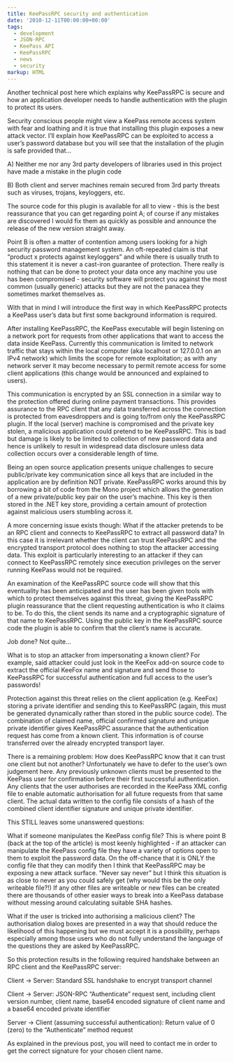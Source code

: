 ```yaml
---
title: KeePassRPC security and authentication
date: '2010-12-11T00:00:00+00:00'
tags:
  - development
  - JSON-RPC
  - KeePass API
  - KeePassRPC
  - news
  - security
markup: HTML
---
```

<p>Another  technical post here which explains why KeePassRPC is secure and how an  application developer needs to handle authentication with the plugin to  protect its users.
</p>
<p>Security conscious people might view a KeePass remote access system  with fear and loathing and it is true that installing this plugin  exposes a new attack vector. I’ll explain how KeePassRPC can be  exploited to access a user’s password database but you will see that the  installation of the plugin is safe provided that…
</p>
<p>A) Neither me nor any 3rd party developers of libraries used in this project have made a mistake in the plugin code
</p>
<p>B) Both client and server machines remain secured from 3rd party threats such as viruses, trojans, keyloggers, etc.
</p>
<p>The source code for this plugin is available for all to view - this  is the best reassurance that you can get regarding point A; of course if  any mistakes are discovered I would fix them as quickly as possible and  announce the release of the new version straight away.
</p>
<p>Point B is often a matter of contention among users looking for a  high security password management system. An oft-repeated claim is that  “product x protects against keyloggers” and while there is usually truth  to this statement it is never a cast-iron guarantee of protection.  There really is nothing that can be done to protect your data once any  machine you use has been compromised - security software will protect  you against the most common (usually generic) attacks but they are not  the panacea they sometimes market themselves as.
</p>
<p>With that in mind I will introduce the first way in which KeePassRPC  protects a KeePass user’s data but first some background information is  required.
</p>
<p>After installing KeePassRPC, the KeePass executable will begin  listening on a network port for requests from other applications that  want to access the data inside KeePass. Currently this communication is  limited to network traffic that stays within the local computer (aka  localhost or 127.0.0.1 on an IPv4 network) which limits the scope for  remote exploitation; as with any network server it may become necessary  to permit remote access for some client applications (this change would  be announced and explained to users).
</p>
<p>This communication is encrypted by an SSL connection in a similar way  to the protection offered during online payment transactions. This  provides assurance to the RPC client that any data transferred across  the connection is protected from eavesdroppers and is going to/from only  the KeePassRPC plugin. If the local (server) machine is compromised and  the private key stolen, a malicious application could pretend to be  KeePassRPC. This is bad but damage is likely to be limited to collection  of new password data and hence is unlikely to result in widespread data  disclosure unless data collection occurs over a considerable length of  time.
</p>
<p>Being an open source application presents unique challenges to secure  public/private key communication since all keys that are included in  the application are by definition NOT private. KeePassRPC works around  this by borrowing a bit of code from the Mono project which allows the  generation of a new private/public key pair on the user’s machine. This  key is then stored in the .NET key store, providing a certain amount of  protection against malicious users stumbling across it.
</p>
<p>A more concerning issue exists though: What if the attacker pretends  to be an RPC client and connects to KeePassRPC to extract all password  data? In this case it is irrelevant whether the client can trust  KeePassRPC and the encrypted transport protocol does nothing to stop the  attacker accessing data. This exploit is particularly interesting to an  attacker if they can connect to KeePassRPC remotely since execution  privileges on the server running KeePass would not be required.
</p>
<p>An examination of the KeePassRPC source code will show that this  eventuality has been anticipated and the user has been given tools with  which to protect themselves against this threat, giving the KeePassRPC  plugin reassurance that the client requesting authentication is who it  claims to be. To do this, the client sends its name and a cryptographic  signature of that name to KeePassRPC. Using the public key in the  KeePassRPC source code the plugin is able to confirm that the client’s  name is accurate.
</p>
<p>Job done? Not quite…
</p>
<p>What is to stop an attacker from impersonating a known client? For  example, said attacker could just look in the KeeFox add-on source code  to extract the official KeeFox name and signature and send those to  KeePassRPC for successful authentication and full access to the user’s  passwords!
</p>
<p>Protection against this threat relies on the client application (e.g.  KeeFox) storing a private identifier and sending this to KeePassRPC  (again, this must be generated dynamically rather than stored in the  public source code). The combination of claimed name, official confirmed  signature and unique private identifier gives KeePassRPC assurance that  the authentication request has come from a known client. This  information is of course transferred over the already encrypted  transport layer.
</p>
<p>There is a remaining problem: How does KeePassRPC know that it can  trust one client but not another? Unfortunately we have to defer to the  user’s own judgement here. Any previously unknown clients must be  presented to the KeePass user for confirmation before their first  successful authentication. Any clients that the user authorises are  recorded in the KeePass XML config file to enable automatic  authorisation for all future requests from that same client. The actual  data written to the config file consists of a hash of the combined  client identifier signature and unique private identifier.
</p>
<p>This STILL leaves some unanswered questions:
</p>
<p>What if someone manipulates the KeePass config file? This is where  point B (back at the top of the article) is most keenly highlighted - if  an attacker can manipulate the KeePass config file they have a variety  of options open to them to exploit the password data. On the off-chance  that it is ONLY the config file that they can modify then I think that  KeePassRPC may be exposing a new attack surface. “Never say never” but I  think this situation is as close to never as you could safely get (why  would this be the only writeable file?!) If any other files are  writeable or new files can be created there are thousands of other  easier ways to break into a KeePass database without messing around  calculating suitable SHA hashes.
</p>
<p>What if the user is tricked into authorising a malicious client? The  authorisation dialog boxes are presented in a way that should reduce the  likelihood of this happening but we must accept it is a possibility,  perhaps especially among those users who do not fully understand the  language of the questions they are asked by KeePassRPC.
</p>
<p>So this protection results in the following required handshake between an RPC client and the KeePassRPC server:
</p>
<p>Client -&gt; Server: Standard SSL handshake to encrypt transport channel
</p>
<p>Client -&gt; Server: JSON-RPC “Authenticate” request sent, including  client version number, client name, base64 encoded signature of client  name and a base64 encoded private identifier
</p>
<p>Server -&gt; Client (assuming successful authentication): Return value of 0 (zero) to the “Authenticate” method request
</p>
<p>As explained in the previous post, you will need to contact me in  order to get the correct signature for your chosen client name.</p>
